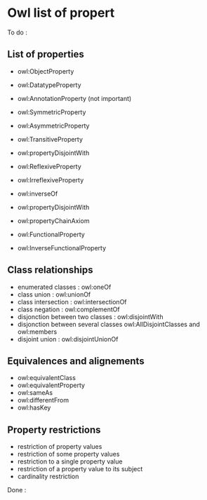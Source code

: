 # Owl list of propert

To do :

## List of properties
- owl:ObjectProperty
- owl:DatatypeProperty
- owl:AnnotationProperty (not important)

- owl:SymmetricProperty
- owl:AsymmetricProperty
- owl:TransitiveProperty
- owl:propertyDisjointWith

- owl:ReflexiveProperty
- owl:IrreflexiveProperty

- owl:inverseOf
- owl:propertyDisjointWith

- owl:propertyChainAxiom
- owl:FunctionalProperty
- owl:InverseFunctionalProperty

## Class relationships
- enumerated classes : owl:oneOf
- class union : owl:unionOf
- class intersection : owl:intersectionOf
- class negation : owl:complementOf
- disjonction between two classes : owl:disjointWith
- disjonction between several classes owl:AllDisjointClasses and owl:members
- disjoint union : owl:disjointUnionOf

## Equivalences and alignements
- owl:equivalentClass
- owl:equivalentProperty
- owl:sameAs
- owl:differentFrom
- owl:hasKey

## Property restrictions
- restriction of property values
- restriction of some property values
- restriction to a single property value
- restriction of a property value to its subject
- cardinality restriction

Done :
